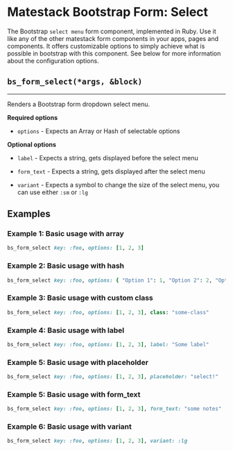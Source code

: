 # Matestack Bootstrap Form: Select

The Bootstrap `select menu` form component, implemented in Ruby. Use it like any of the other matestack form components in your apps, pages and components. It offers customizable options to simply achieve what is possible in bootstrap with this component. See below for more information about the configuration options.

## `bs_form_select(*args, &block)`
----

Renders a Bootstrap form dropdown select menu.

**Required options**

* `options` - Expects an Array or Hash of selectable options

**Optional options**

* `label` - Expects a string, gets displayed before the select menu

* `form_text` - Expects a string, gets displayed after the select menu

* `variant` - Expects a symbol to change the size of the select menu, you can use either `:sm` or `:lg`

## Examples

### Example 1: Basic usage with array

```ruby
bs_form_select key: :foo, options: [1, 2, 3]
```

### Example 2: Basic usage with hash

```ruby
bs_form_select key: :foo, options: { "Option 1": 1, "Option 2": 2, "Option 3": 3 }
```

### Example 3: Basic usage with custom class

```ruby
bs_form_select key: :foo, options: [1, 2, 3], class: "some-class"
```

### Example 4: Basic usage with label

```ruby
bs_form_select key: :foo, options: [1, 2, 3], label: "Some label"
```

### Example 5: Basic usage with placeholder

```ruby
bs_form_select key: :foo, options: [1, 2, 3], placeholder: "select!"
```

### Example 5: Basic usage with form_text

```ruby
bs_form_select key: :foo, options: [1, 2, 3], form_text: "some notes"
```

### Example 6: Basic usage with variant

```ruby
bs_form_select key: :foo, options: [1, 2, 3], variant: :lg
```

